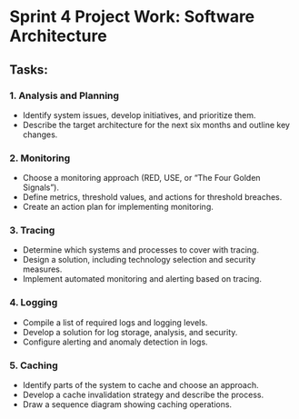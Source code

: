 # Sprint 4 Project Work: Software Architecture

## Tasks:

### 1. Analysis and Planning
- Identify system issues, develop initiatives, and prioritize them.
- Describe the target architecture for the next six months and outline key changes.

### 2. Monitoring
- Choose a monitoring approach (RED, USE, or “The Four Golden Signals”).
- Define metrics, threshold values, and actions for threshold breaches.
- Create an action plan for implementing monitoring.

### 3. Tracing
- Determine which systems and processes to cover with tracing.
- Design a solution, including technology selection and security measures.
- Implement automated monitoring and alerting based on tracing.

### 4. Logging
- Compile a list of required logs and logging levels.
- Develop a solution for log storage, analysis, and security.
- Configure alerting and anomaly detection in logs.

### 5. Caching
- Identify parts of the system to cache and choose an approach.
- Develop a cache invalidation strategy and describe the process.
- Draw a sequence diagram showing caching operations.
